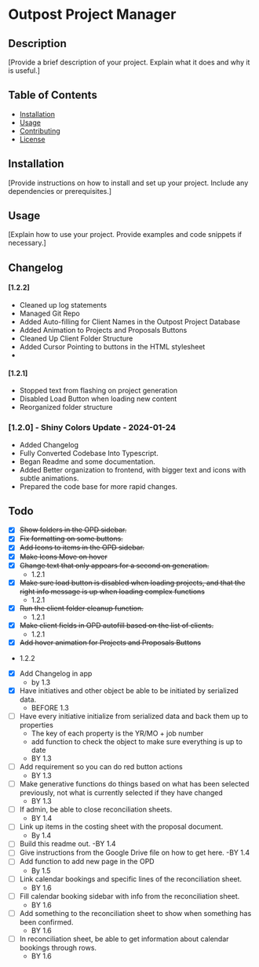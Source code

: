 # Outpost Project Manager

## Description
[Provide a brief description of your project. Explain what it does and why it is useful.]

## Table of Contents
- [Installation](#installation)
- [Usage](#usage)
- [Contributing](#contributing)
- [License](#license)

## Installation
[Provide instructions on how to install and set up your project. Include any dependencies or prerequisites.]

## Usage
[Explain how to use your project. Provide examples and code snippets if necessary.]

## Changelog
#### [1.2.2]
  - Cleaned up log statements
  - Managed Git Repo
  - Added Auto-filling for Client Names in the Outpost Project Database
  - Added Animation to Projects and Proposals Buttons
  - Cleaned Up Client Folder Structure
  - Added Cursor Pointing to buttons in the HTML stylesheet
  - 

#### [1.2.1]
  - Stopped text from flashing on project generation
  - Disabled Load Button when loading new content
  - Reorganized folder structure

### [1.2.0] - Shiny Colors Update - 2024-01-24
- Added Changelog
- Fully Converted Codebase Into Typescript.
- Began Readme and some documentation.
- Added Better organization to frontend, with bigger text and icons with subtle animations.
- Prepared the code base for more rapid changes.


## Todo
- [x] ~~Show folders in the OPD sidebar.~~
- [x] ~~Fix formatting on some buttons.~~
- [x] ~~Add Icons to items in the OPD sidebar.~~
- [x] ~~Make Icons Move on hover~~
- [x] ~~Change text that only appears for a second on generation.~~
  - 1.2.1
- [x] ~~Make sure load button is disabled when loading projects, and that the right info message is up when loading complex functions~~
  - 1.2.1
- [x] ~~Run the client folder cleanup function.~~
  - 1.2.1
- [x] ~~Make client fields in OPD autofill based on the list of clients.~~
  - 1.2.1
- [x] ~~Add hover animation for Projects and Proposals Buttons~~
 -  1.2.2
- [x] Add Changelog in app
  - by 1.3
- [x] Have initiatives and other object be able to be initiated by serialized data.
  - BEFORE 1.3
- [ ] Have every initiative initialize from serialized data and back them up to properties
  - The key of each property is the YR/MO + job number
  - add function to check the object to make sure everything is up to date
  - BY 1.3
- [ ] Add requirement so you can do red button actions
  - BY 1.3
- [ ] Make generative functions do things based on what has been selected previously, not what is currently selected if they have changed
  - BY 1.3
- [ ] If admin, be able to close reconciliation sheets.
  - BY 1.4
- [ ] Link up items in the costing sheet with the proposal document.
  - By 1.4
- [ ] Build this readme out.
  -BY 1.4
- [ ] Give instructions from the Google Drive file on how to get here.
  -BY 1.4
- [ ] Add function to add new page in the OPD
  - By 1.5
- [ ] Link calendar bookings and specific lines of the reconciliation sheet.
  - BY 1.6
- [ ] Fill calendar booking sidebar with info from the reconciliation sheet.
  - BY 1.6
- [ ] Add something to the reconciliation sheet to show when something has been confirmed.
  - BY 1.6
- [ ] In reconciliation sheet, be able to get information about calendar bookings through rows.
  - BY 1.6